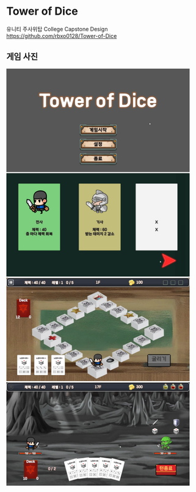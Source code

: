 # Tower of Dice
유니티 주사위탑
College Capstone Design
https://github.com/rbxo0128/Tower-of-Dice

## 게임 사진

<img src="https://github.com/rbxo0128/Tower-of-Dice/blob/main/Tower%20of%20Dice/Image/Main.jpg"  width="480" height="270"/>


<img src="https://github.com/rbxo0128/Tower-of-Dice/blob/main/Tower%20of%20Dice/Image/Job.jpg"  width="480" height="270"/>


<img src="https://github.com/rbxo0128/Tower-of-Dice/blob/main/Tower%20of%20Dice/Image/Stage.jpg"  width="480" height="270"/>


<img src="https://github.com/rbxo0128/Tower-of-Dice/blob/main/Tower%20of%20Dice/Image/Battle.jpg"  width="480" height="270"/>
